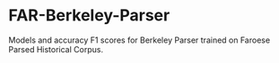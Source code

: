 # FAR-Berkeley-Parser
Models and accuracy F1 scores for Berkeley Parser trained on Faroese Parsed Historical Corpus.
